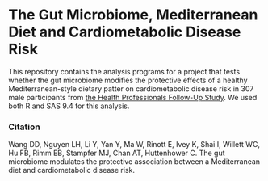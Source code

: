 # The Gut Microbiome, Mediterranean Diet and Cardiometabolic Disease Risk

This repository contains the analysis programs for a project that tests whether the gut microbiome modifies the protective effects of a healthy Mediterranean-style dietary patter on cardiometabolic disease risk in 307 male participants from [the Health Professionals Follow-Up Study](https://sites.sph.harvard.edu/hpfs/). We used both R and SAS 9.4 for this analysis.

### Citation
Wang DD, Nguyen LH, Li Y, Yan Y, Ma W, Rinott E, Ivey K, Shai I, Willett WC, Hu FB, Rimm EB, Stampfer MJ, Chan AT, Huttenhower C. The gut microbiome modulates the protective association between a Mediterranean diet and cardiometabolic disease risk.
